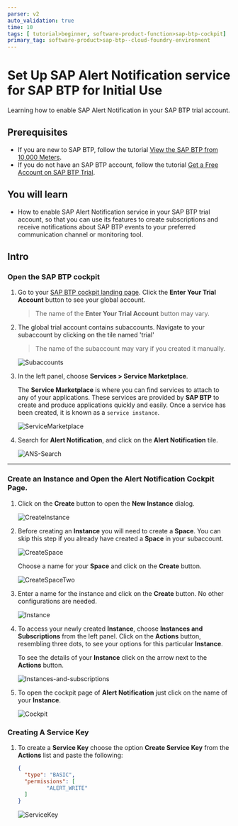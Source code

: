 ```yaml
---
parser: v2
auto_validation: true
time: 10
tags: [ tutorial>beginner, software-product-function>sap-btp-cockpit]
primary_tag: software-product>sap-btp--cloud-foundry-environment
---
```


# Set Up SAP Alert Notification service for SAP BTP for Initial Use
<!-- description --> Learning how to enable SAP Alert Notification in your SAP BTP trial account.

## Prerequisites
 - If you are new to SAP BTP, follow the tutorial [View the SAP BTP from 10,000 Meters](cp-explore-cloud-platform).
 - If you do not have an SAP BTP account, follow the tutorial [Get a Free Account on SAP BTP Trial](hcp-create-trial-account).

## You will learn
   - How to enable SAP Alert Notification service in your SAP BTP trial account, so that you can use its features to create subscriptions and receive notifications about SAP BTP events to your preferred communication channel or monitoring tool.

## Intro

### Open the SAP BTP cockpit

1. Go to your [SAP BTP cockpit landing page](https://cockpit.hanatrial.ondemand.com/). Click the **Enter Your Trial Account** button to see your global account.

    >The name of the **Enter Your Trial Account** button may vary.


2. The global trial account contains subaccounts. Navigate to your subaccount by clicking on the tile named 'trial'

    >The name of the subaccount may vary if you created it manually.

    ![Subaccounts](1-Subaccounts.png)

3. In the left panel, choose **Services > Service Marketplace**.

    The **Service Marketplace** is where you can find services to attach to any of your applications. These services are provided by **SAP BTP** to create and produce applications quickly and easily. Once a service has been created, it is known as a `service instance`.

    ![ServiceMarketplace](2-ServiceMarketplace.png)

4. Search for **Alert Notification**, and click on the **Alert Notification** tile.

    ![ANS-Search](3-ANS.png)



---

### Create an Instance and Open the Alert Notification Cockpit Page.

1. Click on the **Create** button to open the **New Instance** dialog.

    ![CreateInstance](4-Create.png)

2. Before creating an **Instance** you will need to create a **Space**. You can skip this step if you already have created a **Space** in your subaccount.

    ![CreateSpace](5-SpaceOne.png)

    Choose a name for your **Space** and click on the **Create** button.  

    ![CreateSpaceTwo](6-SpaceTwo.png)


3. Enter a name for the instance and click on the **Create** button. No other configurations are needed.

    ![Instance](7-Instances.png)

4. To access your newly created **Instance**, choose **Instances and Subscriptions** from the left panel. Click on the **Actions** button, resembling three dots, to see your options for this particular **Instance**.

    To see the details of your **Instance** click on the arrow next to the **Actions** button.

    ![Instances-and-subscriptions](8-InstAndSubs.png)

5. To open the cockpit page of **Alert Notification** just click on the name of your **Instance**.

    ![Cockpit](9-CockpitPage.png)



### Creating A Service Key

1. To create a **Service Key** choose the option **Create Service Key** from the **Actions** list and paste the following:


    ``` JSON
    {
      "type": "BASIC",
      "permissions": [
             "ALERT_WRITE"
      ]
    }
    ```

    ![ServiceKey](10-ServiceKey.png)
